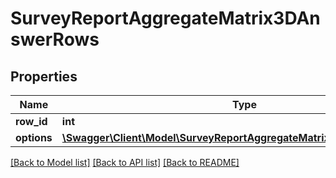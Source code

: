 # SurveyReportAggregateMatrix3DAnswerRows

## Properties
Name | Type | Description | Notes
------------ | ------------- | ------------- | -------------
**row_id** | **int** |  | 
**options** | [**\Swagger\Client\Model\SurveyReportAggregateMatrix3DAnswerOptions[]**](SurveyReportAggregateMatrix3DAnswerOptions.md) |  | 

[[Back to Model list]](../README.md#documentation-for-models) [[Back to API list]](../README.md#documentation-for-api-endpoints) [[Back to README]](../README.md)


